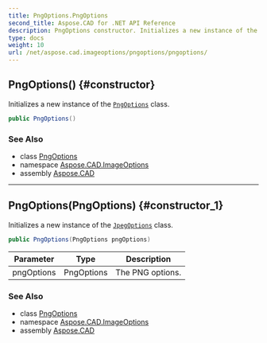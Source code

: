 ```yaml
---
title: PngOptions.PngOptions
second_title: Aspose.CAD for .NET API Reference
description: PngOptions constructor. Initializes a new instance of the PngOptions class
type: docs
weight: 10
url: /net/aspose.cad.imageoptions/pngoptions/pngoptions/
---
```

## PngOptions() {#constructor}

Initializes a new instance of the [`PngOptions`](../) class.

```csharp
public PngOptions()
```

### See Also

* class [PngOptions](../)
* namespace [Aspose.CAD.ImageOptions](../../../aspose.cad.imageoptions/)
* assembly [Aspose.CAD](../../../)

---

## PngOptions(PngOptions) {#constructor_1}

Initializes a new instance of the [`JpegOptions`](../../jpegoptions/) class.

```csharp
public PngOptions(PngOptions pngOptions)
```

| Parameter | Type | Description |
| --- | --- | --- |
| pngOptions | PngOptions | The PNG options. |

### See Also

* class [PngOptions](../)
* namespace [Aspose.CAD.ImageOptions](../../../aspose.cad.imageoptions/)
* assembly [Aspose.CAD](../../../)


